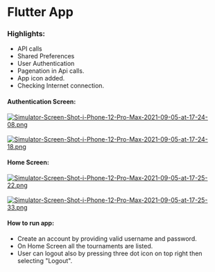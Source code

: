 # Flutter App

### Highlights:

* API calls
* Shared Preferences
* User Authentication
* Pagenation in Api calls.
* App icon added.
* Checking Internet connection.


#### Authentication Screen:
[![Simulator-Screen-Shot-i-Phone-12-Pro-Max-2021-09-05-at-17-24-08.png](https://i.postimg.cc/ZYN6bhkz/Simulator-Screen-Shot-i-Phone-12-Pro-Max-2021-09-05-at-17-24-08.png)](https://postimg.cc/Jt1sxv4p) &nbsp;&nbsp;&nbsp;&nbsp;&nbsp;&nbsp;&nbsp;&nbsp; [![Simulator-Screen-Shot-i-Phone-12-Pro-Max-2021-09-05-at-17-24-18.png](https://i.postimg.cc/0NrJhTG3/Simulator-Screen-Shot-i-Phone-12-Pro-Max-2021-09-05-at-17-24-18.png)](https://postimg.cc/Mc2TQrFb)


#### Home Screen:
[![Simulator-Screen-Shot-i-Phone-12-Pro-Max-2021-09-05-at-17-25-22.png](https://i.postimg.cc/hPrzvDp6/Simulator-Screen-Shot-i-Phone-12-Pro-Max-2021-09-05-at-17-25-22.png)](https://postimg.cc/8j7PnS8m) &nbsp;&nbsp;&nbsp;&nbsp;&nbsp;&nbsp;&nbsp;&nbsp; [![Simulator-Screen-Shot-i-Phone-12-Pro-Max-2021-09-05-at-17-25-33.png](https://i.postimg.cc/mrFgYByb/Simulator-Screen-Shot-i-Phone-12-Pro-Max-2021-09-05-at-17-25-33.png)](https://postimg.cc/f3DsZ4PF)



#### How to run app:

* Create an account by providing valid username and password.
* On Home Screen all the tournaments are listed.
* User can logout also by pressing three dot icon on top right then selecting "Logout".
